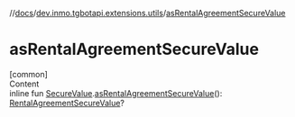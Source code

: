 //[docs](../../index.md)/[dev.inmo.tgbotapi.extensions.utils](index.md)/[asRentalAgreementSecureValue](as-rental-agreement-secure-value.md)



# asRentalAgreementSecureValue  
[common]  
Content  
inline fun [SecureValue](../dev.inmo.tgbotapi.types.passport.decrypted.abstracts/-secure-value/index.md).[asRentalAgreementSecureValue](as-rental-agreement-secure-value.md)(): [RentalAgreementSecureValue](../dev.inmo.tgbotapi.types.passport.decrypted/-rental-agreement-secure-value/index.md)?  



